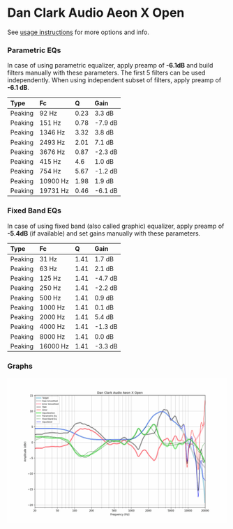 # Dan Clark Audio Aeon X Open
See [usage instructions](https://github.com/jaakkopasanen/AutoEq#usage) for more options and info.

### Parametric EQs
In case of using parametric equalizer, apply preamp of **-6.1dB** and build filters manually
with these parameters. The first 5 filters can be used independently.
When using independent subset of filters, apply preamp of **-6.1 dB**.

| Type    | Fc       |    Q | Gain    |
|:--------|:---------|:-----|:--------|
| Peaking | 92 Hz    | 0.23 | 3.3 dB  |
| Peaking | 151 Hz   | 0.78 | -7.9 dB |
| Peaking | 1346 Hz  | 3.32 | 3.8 dB  |
| Peaking | 2493 Hz  | 2.01 | 7.1 dB  |
| Peaking | 3676 Hz  | 0.87 | -2.3 dB |
| Peaking | 415 Hz   | 4.6  | 1.0 dB  |
| Peaking | 754 Hz   | 5.67 | -1.2 dB |
| Peaking | 10900 Hz | 1.98 | 1.9 dB  |
| Peaking | 19731 Hz | 0.46 | -6.1 dB |

### Fixed Band EQs
In case of using fixed band (also called graphic) equalizer, apply preamp of **-5.4dB**
(if available) and set gains manually with these parameters.

| Type    | Fc       |    Q | Gain    |
|:--------|:---------|:-----|:--------|
| Peaking | 31 Hz    | 1.41 | 1.7 dB  |
| Peaking | 63 Hz    | 1.41 | 2.1 dB  |
| Peaking | 125 Hz   | 1.41 | -4.7 dB |
| Peaking | 250 Hz   | 1.41 | -2.2 dB |
| Peaking | 500 Hz   | 1.41 | 0.9 dB  |
| Peaking | 1000 Hz  | 1.41 | 0.1 dB  |
| Peaking | 2000 Hz  | 1.41 | 5.4 dB  |
| Peaking | 4000 Hz  | 1.41 | -1.3 dB |
| Peaking | 8000 Hz  | 1.41 | 0.0 dB  |
| Peaking | 16000 Hz | 1.41 | -3.3 dB |

### Graphs
![](./Dan%20Clark%20Audio%20Aeon%20X%20Open.png)